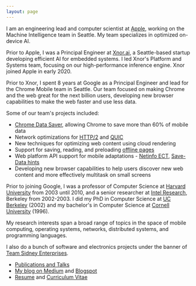 ```yaml
---
layout: page
---
```


I am an engineering lead and computer scientist at [Apple](https://www.apple.com), working on
the Machine Intelligence team in Seattle. My team specializes in optimized on-device AI.

Prior to Apple, I was a Principal Engineer at [Xnor.ai](https://www.xnor.ai), a Seattle-based startup developing
efficient AI for embedded systems. I led Xnor's Platform and Systems team, focusing on our high-performance
inference engine. Xnor joined Apple in early 2020.

Prior to Xnor, I spent 8 years at Google as a Principal Engineer and lead for the Chrome Mobile
team in Seattle. Our team focused on making Chrome and the web great for the next billion users, developing new
browser capabilities to make the web faster and use less data.

Some of our team's projects included:

* [Chrome Data Saver](/papers/flywheel-nsdi15.pdf), allowing Chrome to save more than 60% of mobile data
* Network optimizations for [HTTP/2](https://http2.github.io/) and [QUIC](https://www.chromium.org/quic)
* New techniques for optimizing web content using cloud rendering
* Support for saving, reading, and preloading [offline pages](https://support.google.com/chrome/answer/7343019?co=GENIE.Platform%3DAndroid&hl=en)
* Web platform API support for mobile adaptations - [Netinfo ECT](https://wicg.github.io/netinfo/#effective-connection-types), [Save-Data hints](https://developers.google.com/web/updates/2016/02/save-data)
* Developing new browser capabilities to help users discover new web content and more effectively multitask on small screens

Prior to joining Google, I was a professor of Computer Science at
[Harvard University](https://www.seas.harvard.edu/computer-science) from
2003 until 2010, and a senior researcher at
[Intel Research](http://www.intel.com/content/www/us/en/research/intel-research.html), Berkeley
from 2002-2003. I did my PhD in Computer Science at [UC Berkeley](http://www.cs.berkeley.edu/) (2002)
and my bachelor's in Computer Science at [Cornell University](https://www.cs.cornell.edu/) (1996).

My research interests span a broad range of topics in the space of mobile computing,
operating systems, networks, distributed systems, and programming languages.

I also do a bunch of software and electronics projects under the banner of [Team Sidney Enterprises](https://teamsidney.com).

* [Publications and Talks](pubs)
* [My blog on Medium](https://medium.com/@mdwdotla) and
  [Blogspot](http://matt-welsh.blogspot.com/)
* [Resume](/mattwelsh-resume.pdf) and [Curriculum Vitae](/mattwelsh-cv.pdf)
